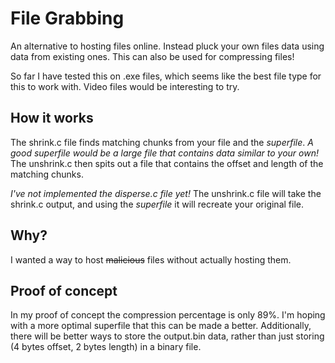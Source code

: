 # File Grabbing
An alternative to hosting files online. Instead pluck your own files data using data from existing ones.
This can also be used for compressing files! 

So far I have tested this on .exe files, which seems like the best file type for this to work with.
Video files would be interesting to try.

## How it works ##
The shrink.c file finds matching chunks from your file and the *superfile*.
*A good superfile would be a large file that contains data similar to your own!*
The unshrink.c then spits out a file that contains the offset and length of the matching chunks.

*I've not implemented the disperse.c file yet!*
The unshrink.c file will take the shrink.c output, and using the *superfile* it will recreate your original file.

## Why? ##
I wanted a way to host ~~malicious~~ files without actually hosting them.

## Proof of concept ##
In my proof of concept the compression percentage is only 89%. I'm hoping with a more optimal superfile that this can be made a better.
Additionally, there will be better ways to store the output.bin data, rather than just storing (4 bytes offset, 2 bytes length) in a binary file.
